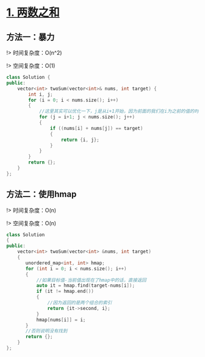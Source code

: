 <!--
 * @Author: yirufeng
 * @Date: 2021-12-22 20:55:24
 * @LastEditTime: 2022-01-21 19:42:01
 * @LastEditors: yirufeng
 * @Description: 
 * @FilePath: /AlgoBook/docs/LeetCode/1.两数之和/code.md
-->
# [1. 两数之和](https://leetcode-cn.com/problems/two-sum/)


## 方法一：暴力
!> 时间复杂度：O(n^2)

!> 空间复杂度：O(1)

```cpp
class Solution {
public:
    vector<int> twoSum(vector<int>& nums, int target) {
        int i, j;
        for (i = 0; i < nums.size(); i++)
        {
            //这里其实可以优化一下，j是从i+1开始，因为前面的我们在i为之前的值的时候就已经判断过了
            for (j = i+1; j < nums.size(); j++)
            {
                if ((nums[i] + nums[j]) == target) 
                {
                    return {i, j};
                }
            }
        }
        return {};
    }
};
```

## 方法二：使用hmap

!> 时间复杂度：O(n)

!> 空间复杂度：O(n)

```cpp
class Solution
{
public:
    vector<int> twoSum(vector<int> &nums, int target)
    {
       unordered_map<int, int> hmap;
       for (int i = 0; i < nums.size(); i++)
       {
           //如果目标值-当前值出现在了hmap中的话，直接返回
           auto it = hmap.find(target-nums[i]);
           if (it != hmap.end())
           {
               //因为返回的是两个组合的索引
               return {it->second, i};
           }
           hmap[nums[i]] = i;
       }
       //否则说明没有找到
       return {};
    }
};
```
